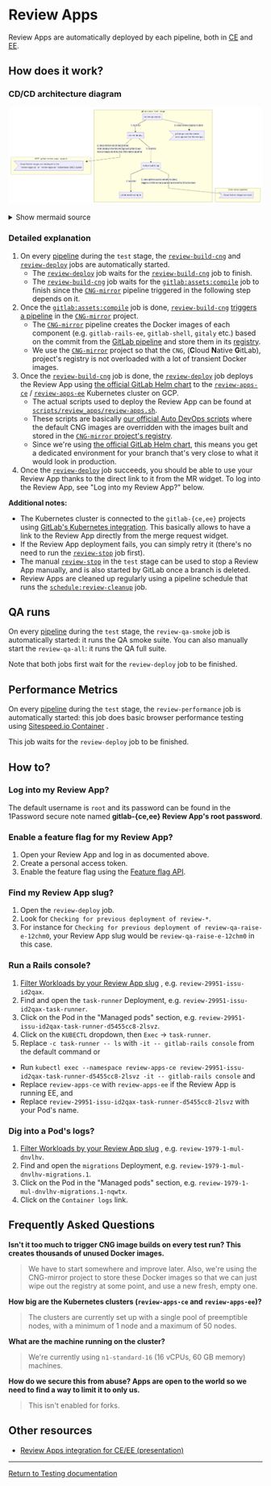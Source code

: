 # Review Apps

Review Apps are automatically deployed by each pipeline, both in
[CE](https://gitlab.com/gitlab-org/gitlab-ce/merge_requests/22010) and
[EE](https://gitlab.com/gitlab-org/gitlab-ee/merge_requests/6665).

## How does it work?

### CD/CD architecture diagram

![Review Apps CI/CD architecture](img/review_apps_cicd_architecture.png)

<details>
<summary>Show mermaid source</summary>
<pre>
graph TD
    B1 -.->|2. once gitlab:assets:compile is done,<br />triggers a CNG-mirror pipeline and wait for it to be done| A2
    C1 -.->|2. once review-build-cng is done,<br />Helm deploys the Review App using the Cloud<br/>Native images built by the CNG-mirror pipeline| A3

subgraph gitlab-ce/ee `test` stage
    A1[gitlab:assets:compile]
    B1[review-build-cng] -->|1. wait for| A1
    C1[review-deploy] -->|1. wait for| B1
    D1[review-qa-smoke] -->|1. wait for| C1
    D1[review-qa-smoke] -.->|2. once review-deploy is done| E1>gitlab-qa runs the smoke<br/>suite against the Review App]
    end

subgraph CNG-mirror pipeline
    A2>Cloud Native images are built];
    end

subgraph GCP `gitlab-review-apps` project
    A3>"Cloud Native images are deployed to the<br />`review-apps-ce` or `review-apps-ee` Kubernetes (GKE) cluster"];
    end
</pre>
</details>

### Detailed explanation

1. On every [pipeline][gitlab-pipeline] during the `test` stage, the
  [`review-build-cng`][review-build-cng] and
  [`review-deploy`][review-deploy] jobs are automatically started.
    - The [`review-deploy`][review-deploy] job waits for the
      [`review-build-cng`][review-build-cng] job to finish.
    - The [`review-build-cng`][review-build-cng] job waits for the
      [`gitlab:assets:compile`][gitlab:assets:compile] job to finish since the
      [`CNG-mirror`][cng-mirror] pipeline triggered in the following step depends on it.
1. Once the [`gitlab:assets:compile`][gitlab:assets:compile] job is done,
  [`review-build-cng`][review-build-cng] [triggers a pipeline][cng-pipeline]
  in the [`CNG-mirror`][cng-mirror] project.
    - The [`CNG-mirror`][cng-pipeline] pipeline creates the Docker images of
      each component (e.g. `gitlab-rails-ee`, `gitlab-shell`, `gitaly` etc.)
      based on the commit from the [GitLab pipeline][gitlab-pipeline] and store
      them in its [registry][cng-mirror-registry].
    - We use the [`CNG-mirror`][cng-mirror] project so that the `CNG`, (**C**loud
      **N**ative **G**itLab), project's registry is not overloaded with a
      lot of transient Docker images.
1. Once the [`review-build-cng`][review-build-cng] job is done, the
  [`review-deploy`][review-deploy] job deploys the Review App using
  [the official GitLab Helm chart][helm-chart] to the
  [`review-apps-ce`][review-apps-ce] / [`review-apps-ee`][review-apps-ee]
  Kubernetes cluster on GCP.
    - The actual scripts used to deploy the Review App can be found at
      [`scripts/review_apps/review-apps.sh`][review-apps.sh].
    - These scripts are basically
      [our official Auto DevOps scripts][Auto-DevOps.gitlab-ci.yml] where the
      default CNG images are overridden with the images built and stored in the
      [`CNG-mirror` project's registry][cng-mirror-registry].
    - Since we're using [the official GitLab Helm chart][helm-chart], this means
      you get a dedicated environment for your branch that's very close to what
      it would look in production.
1. Once the [`review-deploy`][review-deploy] job succeeds, you should be able to
  use your Review App thanks to the direct link to it from the MR widget. To log
  into the Review App, see "Log into my Review App?" below.

**Additional notes:**

- The Kubernetes cluster is connected to the `gitlab-{ce,ee}` projects using
  [GitLab's Kubernetes integration][gitlab-k8s-integration]. This basically
  allows to have a link to the Review App directly from the merge request
  widget.
- If the Review App deployment fails, you can simply retry it (there's no need
  to run the [`review-stop`][gitlab-ci-yml] job first).
- The manual [`review-stop`][gitlab-ci-yml] in the `test` stage can be used to
  stop a Review App manually, and is also started by GitLab once a branch is
  deleted.
- Review Apps are cleaned up regularly using a pipeline schedule that runs
  the [`schedule:review-cleanup`][gitlab-ci-yml] job.

## QA runs

On every [pipeline][gitlab-pipeline] during the `test` stage, the
`review-qa-smoke` job is automatically started: it runs the QA smoke suite.
You can also manually start the `review-qa-all`: it runs the QA full suite.

Note that both jobs first wait for the `review-deploy` job to be finished.

## Performance Metrics

On every [pipeline][gitlab-pipeline] during the `test` stage, the
`review-performance` job is automatically started: this job does basic
browser performance testing using [Sitespeed.io Container](https://docs.gitlab.com/ee/user/project/merge_requests/browser_performance_testing.html) .

This job waits for the `review-deploy` job to be finished.

## How to?

### Log into my Review App?

The default username is `root` and its password can be found in the 1Password
secure note named **gitlab-{ce,ee} Review App's root password**.

### Enable a feature flag for my Review App?

1. Open your Review App and log in as documented above.
1. Create a personal access token.
1. Enable the feature flag using the [Feature flag API](../../api/features.md).

### Find my Review App slug?

1. Open the `review-deploy` job.
1. Look for `Checking for previous deployment of review-*`.
1. For instance for `Checking for previous deployment of review-qa-raise-e-12chm0`,
  your Review App slug would be `review-qa-raise-e-12chm0` in this case.

### Run a Rails console?

1. [Filter Workloads by your Review App slug](https://console.cloud.google.com/kubernetes/workload?project=gitlab-review-apps)
  , e.g. `review-29951-issu-id2qax`.
1. Find and open the `task-runner` Deployment, e.g. `review-29951-issu-id2qax-task-runner`.
1. Click on the Pod in the "Managed pods" section, e.g. `review-29951-issu-id2qax-task-runner-d5455cc8-2lsvz`.
1. Click on the `KUBECTL` dropdown, then `Exec` -> `task-runner`.
1. Replace `-c task-runner -- ls` with `-it -- gitlab-rails console` from the
  default command or
  - Run `kubectl exec --namespace review-apps-ce review-29951-issu-id2qax-task-runner-d5455cc8-2lsvz -it -- gitlab-rails console`
    and
  - Replace `review-apps-ce` with `review-apps-ee` if the Review App
    is running EE, and
  - Replace `review-29951-issu-id2qax-task-runner-d5455cc8-2lsvz`
    with your Pod's name.

### Dig into a Pod's logs?

1. [Filter Workloads by your Review App slug](https://console.cloud.google.com/kubernetes/workload?project=gitlab-review-apps)
  , e.g. `review-1979-1-mul-dnvlhv`.
1. Find and open the `migrations` Deployment, e.g.
  `review-1979-1-mul-dnvlhv-migrations.1`.
1. Click on the Pod in the "Managed pods" section, e.g.
  `review-1979-1-mul-dnvlhv-migrations.1-nqwtx`.
1. Click on the `Container logs` link.

## Frequently Asked Questions

**Isn't it too much to trigger CNG image builds on every test run? This creates
thousands of unused Docker images.**

  > We have to start somewhere and improve later. Also, we're using the
  CNG-mirror project to store these Docker images so that we can just wipe out
  the registry at some point, and use a new fresh, empty one.

**How big are the Kubernetes clusters (`review-apps-ce` and `review-apps-ee`)?**

  > The clusters are currently set up with a single pool of preemptible nodes,
  with a minimum of 1 node and a maximum of 50 nodes.

**What are the machine running on the cluster?**

  > We're currently using `n1-standard-16` (16 vCPUs, 60 GB memory) machines.

**How do we secure this from abuse? Apps are open to the world so we need to
find a way to limit it to only us.**

  > This isn't enabled for forks.

## Other resources

* [Review Apps integration for CE/EE (presentation)](https://docs.google.com/presentation/d/1QPLr6FO4LduROU8pQIPkX1yfGvD13GEJIBOenqoKxR8/edit?usp=sharing)

[charts-1068]: https://gitlab.com/charts/gitlab/issues/1068
[gitlab-pipeline]: https://gitlab.com/gitlab-org/gitlab-ce/pipelines/44362587
[gitlab:assets:compile]: https://gitlab.com/gitlab-org/gitlab-ce/-/jobs/149511610
[review-build-cng]: https://gitlab.com/gitlab-org/gitlab-ce/-/jobs/149511623
[review-deploy]: https://gitlab.com/gitlab-org/gitlab-ce/-/jobs/149511624
[cng-mirror]: https://gitlab.com/gitlab-org/build/CNG-mirror
[cng-pipeline]: https://gitlab.com/gitlab-org/build/CNG-mirror/pipelines/44364657
[cng-mirror-registry]: https://gitlab.com/gitlab-org/build/CNG-mirror/container_registry
[helm-chart]: https://gitlab.com/charts/gitlab/
[review-apps-ce]: https://console.cloud.google.com/kubernetes/clusters/details/us-central1-a/review-apps-ce?project=gitlab-review-apps
[review-apps-ee]: https://console.cloud.google.com/kubernetes/clusters/details/us-central1-b/review-apps-ee?project=gitlab-review-apps
[review-apps.sh]: https://gitlab.com/gitlab-org/gitlab-ee/blob/master/scripts/review_apps/review-apps.sh
[automated_cleanup.rb]: https://gitlab.com/gitlab-org/gitlab-ee/blob/master/scripts/review_apps/automated_cleanup.rb
[Auto-DevOps.gitlab-ci.yml]: https://gitlab.com/gitlab-org/gitlab-ce/blob/master/lib/gitlab/ci/templates/Auto-DevOps.gitlab-ci.yml
[gitlab-ci-yml]: https://gitlab.com/gitlab-org/gitlab-ce/blob/master/.gitlab-ci.yml
[gitlab-k8s-integration]: https://docs.gitlab.com/ee/user/project/clusters/index.html
[password-bug]: https://gitlab.com/gitlab-org/gitlab-ce/issues/53621

---

[Return to Testing documentation](index.md)
